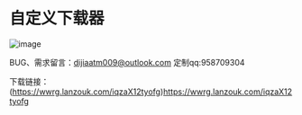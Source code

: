 # 自定义下载器

![image](https://github.com/dijiaatm009/-/assets/118505205/f1403f67-21a4-46ac-8d65-4e96fd3f55a4)


BUG、需求留言：dijiaatm009@outlook.com
定制qq:958709304


下载链接：
(https://wwrg.lanzouk.com/iqzaX12tyofg)https://wwrg.lanzouk.com/iqzaX12tyofg
